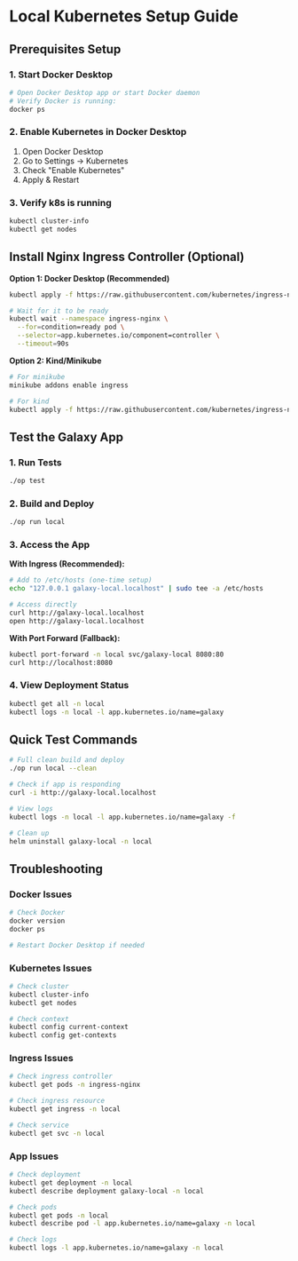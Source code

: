 # Local Kubernetes Setup Guide

## Prerequisites Setup

### 1. Start Docker Desktop
```bash
# Open Docker Desktop app or start Docker daemon
# Verify Docker is running:
docker ps
```

### 2. Enable Kubernetes in Docker Desktop
1. Open Docker Desktop
2. Go to Settings → Kubernetes
3. Check "Enable Kubernetes"
4. Apply & Restart

### 3. Verify k8s is running
```bash
kubectl cluster-info
kubectl get nodes
```

## Install Nginx Ingress Controller (Optional)

**Option 1: Docker Desktop (Recommended)**
```bash
kubectl apply -f https://raw.githubusercontent.com/kubernetes/ingress-nginx/controller-v1.8.2/deploy/static/provider/cloud/deploy.yaml

# Wait for it to be ready
kubectl wait --namespace ingress-nginx \
  --for=condition=ready pod \
  --selector=app.kubernetes.io/component=controller \
  --timeout=90s
```

**Option 2: Kind/Minikube**
```bash
# For minikube
minikube addons enable ingress

# For kind
kubectl apply -f https://raw.githubusercontent.com/kubernetes/ingress-nginx/controller-v1.8.2/deploy/static/provider/kind/deploy.yaml
```

## Test the Galaxy App

### 1. Run Tests
```bash
./op test
```

### 2. Build and Deploy
```bash
./op run local
```

### 3. Access the App

**With Ingress (Recommended):**
```bash
# Add to /etc/hosts (one-time setup)
echo "127.0.0.1 galaxy-local.localhost" | sudo tee -a /etc/hosts

# Access directly
curl http://galaxy-local.localhost
open http://galaxy-local.localhost
```

**With Port Forward (Fallback):**
```bash
kubectl port-forward -n local svc/galaxy-local 8080:80
curl http://localhost:8080
```

### 4. View Deployment Status
```bash
kubectl get all -n local
kubectl logs -n local -l app.kubernetes.io/name=galaxy
```

## Quick Test Commands

```bash
# Full clean build and deploy
./op run local --clean

# Check if app is responding
curl -i http://galaxy-local.localhost

# View logs
kubectl logs -n local -l app.kubernetes.io/name=galaxy -f

# Clean up
helm uninstall galaxy-local -n local
```

## Troubleshooting

### Docker Issues
```bash
# Check Docker
docker version
docker ps

# Restart Docker Desktop if needed
```

### Kubernetes Issues
```bash
# Check cluster
kubectl cluster-info
kubectl get nodes

# Check context
kubectl config current-context
kubectl config get-contexts
```

### Ingress Issues
```bash
# Check ingress controller
kubectl get pods -n ingress-nginx

# Check ingress resource
kubectl get ingress -n local

# Check service
kubectl get svc -n local
```

### App Issues
```bash
# Check deployment
kubectl get deployment -n local
kubectl describe deployment galaxy-local -n local

# Check pods
kubectl get pods -n local
kubectl describe pod -l app.kubernetes.io/name=galaxy -n local

# Check logs
kubectl logs -l app.kubernetes.io/name=galaxy -n local
```